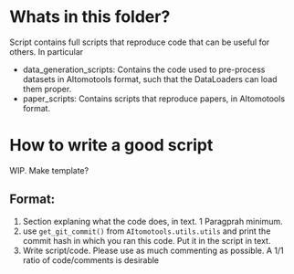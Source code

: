 # Whats in this folder?

Script contains full scripts that reproduce code that can be useful for others. In particular
- data_generation_scripts: Contains the code used to pre-process datasets in AItomotools format, such that the DataLoaders can load them proper. 
- paper_scripts: Contains scripts that reproduce papers, in AItomotools format. 


# How to write a good script

WIP. Make template?

## Format:

1. Section explaning what the code does, in text. 1 Paragprah minimum.
2. use `get_git_commit()` from `AItomotools.utils.utils` and print the commit hash in which you ran this code. Put it in the script in text.
3. Write script/code. Please use as much commenting as possible. A 1/1 ratio of code/comments is desirable
